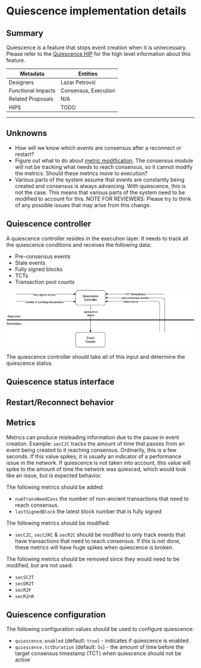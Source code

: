 # Quiescence implementation details

## Summary

Quiescence is a feature that stops event creation when it is unnecessary.
Please refer to
the [Quiescence HIP](https://github.com/hiero-ledger/hiero-improvement-proposals/blob/main/HIP/hip-1238.md)
for the high level information about this feature.

| Metadata           | Entities             |
|--------------------|----------------------|
| Designers          | Lazar Petrović       |
| Functional Impacts | Consensus, Execution |
| Related Proposals  | N/A                  |
| HIPS               | TODO                 |

---

## Unknowns

- How will we know which events are consensus after a reconnect or restart?
- Figure out what to do about [metric modification](#metrics). The consensus module will not be tracking what needs to
  reach consensus, so it cannot modify the metrics. Should these metrics move to execution?
- Various parts of the system assume that events are constantly being created and consensus is
  always advancing. With quiescence, this is not the case. This means that various parts of the system need to be
  modified to account for this. NOTE FOR REVIEWERS: Please try to think of any possible issues that may arise from
  this change.

## Quiescence controller

A quiescence controller resides in the execution layer. It needs to track all the quiescence conditions and receives the
following data:

- Pre-consensus events
- Stale events
- Fully signed blocks
- TCTs
- Transaction pool counts

![](quiescence-status-interaction.png)

The quiescence controller should take all of this input and determine the quiescence status.

## Quiescence status interface

## Restart/Reconnect behavior



## Metrics

Metrics can produce misleading information due to the pause in event creation. Example: `secC2C` tracks the amount of
time that passes from an event being created to it reaching consensus. Ordinarily, this is a few seconds. If this
value spikes, it is usually an indicator of a performance issue in the network. If quiescence is not taken into
account, this value will spike to the amount of time the network was quiesced, which would look like an issue, but is
expected behavior.

The following metrics should be added:

- `numTransNeedCons` the number of non-ancient transactions that need to reach consensus.
- `lastSignedBlock` the latest block number that is fully signed

The following metrics should be modified:

- `secC2C`, `secC2RC` & `secR2C` should be modified to only track events that have transactions that need to reach
  consensus. If this is not done, these metrics will have huge spikes when quiescence is broken.

The following metrics should be removed since they would need to be modified, but are not used:

- `secSC2T`
- `secOR2T`
- `secR2F`
- `secR2nR`

## Quiescence configuration

The following configuration values should be used to configure quiescence:

- `quiescence.enabled` (default: `true`) - indicates if quiescence is enabled
- `quiescence.tctDuration` (default: `5s`) - the amount of time before the target consensus timestamp (TCT) when
  quiescence should not be active

